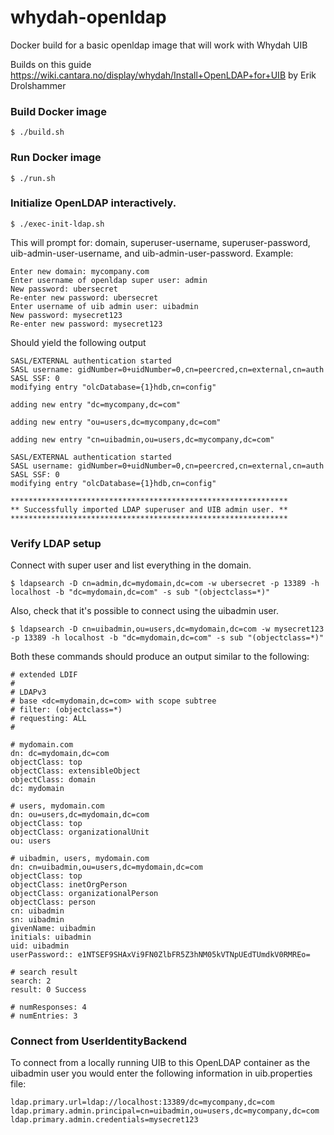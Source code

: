 # whydah-openldap
Docker build for a basic openldap image that will work with Whydah UIB

Builds on this guide https://wiki.cantara.no/display/whydah/Install+OpenLDAP+for+UIB by Erik Drolshammer


### Build Docker image
```
$ ./build.sh
```

### Run Docker image
```
$ ./run.sh
```

### Initialize OpenLDAP interactively.
```
$ ./exec-init-ldap.sh
```
This will prompt for: domain, superuser-username, superuser-password, uib-admin-user-username, and uib-admin-user-password. Example:
```
Enter new domain: mycompany.com
Enter username of openldap super user: admin
New password: ubersecret
Re-enter new password: ubersecret
Enter username of uib admin user: uibadmin
New password: mysecret123
Re-enter new password: mysecret123
```
Should yield the following output
```
SASL/EXTERNAL authentication started
SASL username: gidNumber=0+uidNumber=0,cn=peercred,cn=external,cn=auth
SASL SSF: 0
modifying entry "olcDatabase={1}hdb,cn=config"

adding new entry "dc=mycompany,dc=com"

adding new entry "ou=users,dc=mycompany,dc=com"

adding new entry "cn=uibadmin,ou=users,dc=mycompany,dc=com"

SASL/EXTERNAL authentication started
SASL username: gidNumber=0+uidNumber=0,cn=peercred,cn=external,cn=auth
SASL SSF: 0
modifying entry "olcDatabase={1}hdb,cn=config"

**************************************************************
** Successfully imported LDAP superuser and UIB admin user. **
**************************************************************
```

### Verify LDAP setup
Connect with super user and list everything in the domain.
```
$ ldapsearch -D cn=admin,dc=mydomain,dc=com -w ubersecret -p 13389 -h localhost -b "dc=mydomain,dc=com" -s sub "(objectclass=*)"
```
Also, check that it's possible to connect using the uibadmin user.
```
$ ldapsearch -D cn=uibadmin,ou=users,dc=mydomain,dc=com -w mysecret123 -p 13389 -h localhost -b "dc=mydomain,dc=com" -s sub "(objectclass=*)"
```
Both these commands should produce an output similar to the following:
```
# extended LDIF
#
# LDAPv3
# base <dc=mydomain,dc=com> with scope subtree
# filter: (objectclass=*)
# requesting: ALL
#

# mydomain.com
dn: dc=mydomain,dc=com
objectClass: top
objectClass: extensibleObject
objectClass: domain
dc: mydomain

# users, mydomain.com
dn: ou=users,dc=mydomain,dc=com
objectClass: top
objectClass: organizationalUnit
ou: users

# uibadmin, users, mydomain.com
dn: cn=uibadmin,ou=users,dc=mydomain,dc=com
objectClass: top
objectClass: inetOrgPerson
objectClass: organizationalPerson
objectClass: person
cn: uibadmin
sn: uibadmin
givenName: uibadmin
initials: uibadmin
uid: uibadmin
userPassword:: e1NTSEF9SHAxVi9FN0ZlbFR5Z3hNM05kVTNpUEdTUmdkV0RMREo=

# search result
search: 2
result: 0 Success

# numResponses: 4
# numEntries: 3
```

### Connect from UserIdentityBackend
To connect from a locally running UIB to this OpenLDAP container as the uibadmin user you would enter the following information in uib.properties file:
```
ldap.primary.url=ldap://localhost:13389/dc=mycompany,dc=com
ldap.primary.admin.principal=cn=uibadmin,ou=users,dc=mycompany,dc=com
ldap.primary.admin.credentials=mysecret123
```
